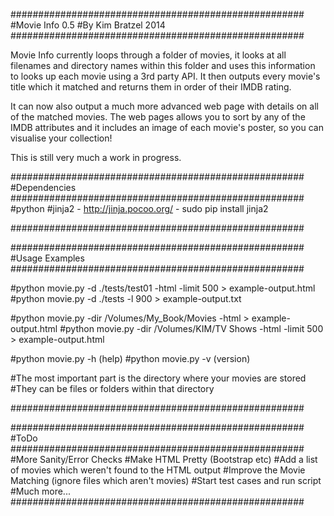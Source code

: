#####################################################
#Movie Info 0.5
#By Kim Bratzel 2014
#####################################################


Movie Info currently loops through a folder of movies, it looks at all filenames and directory names within this folder and uses this information to looks up each movie using a 3rd party API. 
It then outputs every movie's title which it matched and returns them in order of their IMDB rating.

It can now also output a much more advanced web page with details on all of the matched movies. The web pages allows you to sort by any of the IMDB attributes and it includes an image of each movie's poster, so you can visualise your collection!

This is still very much a work in progress.


#####################################################
#Dependencies
#####################################################
#python
#jinja2 - http://jinja.pocoo.org/ - sudo pip install jinja2

#####################################################



#####################################################
#Usage Examples
#####################################################

#python movie.py -d ./tests/test01              -html -limit 500  > example-output.html
#python movie.py -d ./tests                           -l 900      > example-output.txt

#python movie.py -dir /Volumes/My_Book/Movies   -html             > example-output.html
#python movie.py -dir /Volumes/KIM/TV Shows     -html -limit 500  > example-output.html

#python movie.py -h (help)
#python movie.py -v (version)


#The most important part is the directory where your movies are stored
#They can be files or folders within that directory

#####################################################



#####################################################
#ToDo
#####################################################
#More Sanity/Error Checks
#Make HTML Pretty (Bootstrap etc)
#Add a list of movies which weren't found to the HTML output
#Improve the Movie Matching (ignore files which aren't movies)
#Start test cases and run script
#Much more...
#####################################################
